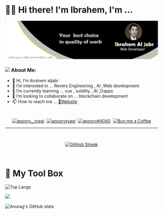 
# 👋🏼 Hi there! I'm Ibrahem, I'm ...

<img src="1641410884400.jpeg">


### <img src="https://github.com/TheDudeThatCode/TheDudeThatCode/blob/master/Assets/Developer.gif" width="45px"> About Me:

- 👋 Hi, I’m ibrahem aljabr 
- 👀 I’m interested in ... Revers Engineering , AI ,Web development 
- 🌱 I’m currently learning ... vue , solditiy , AI ,Dapps 
- 💞️ I’m looking to collaborate on ... blockchain development
- 📫 How to reach me ...  [💜Website](https://www.ibrahem.org)
#
<p align="center">
<a href="https://twitter.com/@IQ_ALD
" target="blank"><img align="center" src="https://cdn.jsdelivr.net/npm/simple-icons@3.0.1/icons/twitter.svg" alt="apoorv__tyagi" height="30" width="30" /></a>&nbsp;
<a href="https://linkedin.com/in/iqald" target="blank"><img align="center" src="https://cdn.jsdelivr.net/npm/simple-icons@3.0.1/icons/linkedin.svg" alt="apoorvtyagi" height="30" width="30" /></a>&nbsp;
<a href="http://discord.com/users/ibopro#2033" target="blank"><img align="center" src="https://cdn.jsdelivr.net/npm/simple-icons@3.0.1/icons/discord.svg" alt="apoorv#4040" height="40" width="30" /></a>&nbsp;
<a href="https://www.buymeacoffee.com/ibrah3m"><img align="center" alt="Buy me a Coffee" width="30px" src="https://cdn.jsdelivr.net/npm/simple-icons@3.0.1/icons/buymeacoffee.svg" /></a>
</p>


<hr>

<br>

<div align="center" >
  
[![GitHub Streak](https://github-readme-streak-stats.herokuapp.com/?user=ibrah3m)](https://git.io/streak-stats)

<br>
</div>

# 🧰 My Tool Box
![Top Langs](https://github-readme-stats.vercel.app/api/top-langs/?username=ibrah3m&langs_count=10&layout=compact)



  


<a href="https://www.buymeacoffee.com/ibrah3m"><img src="https://img.buymeacoffee.com/button-api/?text=Buy me a coffee&emoji=&slug=ibrah3m&button_colour=FFDD00&font_colour=000000&font_family=Cookie&outline_colour=000000&coffee_colour=ffffff" /></a>

![Anurag's GitHub stats](https://github-readme-stats.vercel.app/api?username=ibrah3m&show_icons=true&theme=highcontrast)
